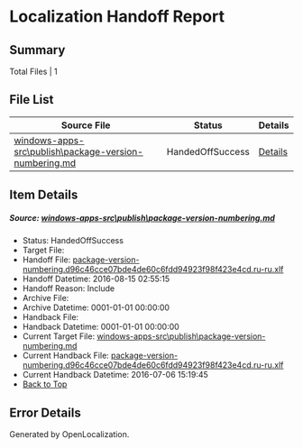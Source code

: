 # <a name='report-top'></a> Localization Handoff Report

## Summary
 Total Files | 1

## File List
 Source File | Status | Details 
 ----------- | ------ | ------- 
 [windows-apps-src\publish\package-version-numbering.md](https://github.com/Microsoft/windows-apps/blob/4d2e9888917a7037d3eb51a9306935f20e23358f/windows-apps-src/publish/package-version-numbering.md) | HandedOffSuccess | [Details](#cc31e2f8b39cc014334c9ae97b2b932b02f010355027)

## Item Details
##### <a name='cc31e2f8b39cc014334c9ae97b2b932b02f010355027'></a> Source: [windows-apps-src\publish\package-version-numbering.md](https://github.com/Microsoft/windows-apps/blob/4d2e9888917a7037d3eb51a9306935f20e23358f/windows-apps-src/publish/package-version-numbering.md)
* Status: HandedOffSuccess
* Target File: 
* Handoff File: [package-version-numbering.d96c46cce07bde4de60c6fdd94923f98f423e4cd.ru-ru.xlf](https://github.com/Microsoft/WDG.handoff/blob/25f853d488da229e805fc2e62141c4753d7eb2a1/ol-handoff/Microsoft/windows-apps.ru-ru/master/package-version-numbering.d96c46cce07bde4de60c6fdd94923f98f423e4cd.ru-ru.xlf)
* Handoff Datetime: 2016-08-15 02:55:15
* Handoff Reason: Include
* Archive File: 
* Archive Datetime: 0001-01-01 00:00:00
* Handback File: 
* Handback Datetime: 0001-01-01 00:00:00
* Current Target File: [windows-apps-src\publish\package-version-numbering.md](https://github.com/Microsoft/windows-apps.ru-ru/blob/93f7daed53c2f646ab9c83858aa28237022d818d/windows-apps-src/publish/package-version-numbering.md)
* Current Handback File: [package-version-numbering.d96c46cce07bde4de60c6fdd94923f98f423e4cd.ru-ru.xlf](https://github.com/Microsoft/WDG.handback/blob/d3d0e23c0b6ca1c844ba3c34aead5291de8d3362/ol-handback/Microsoft/windows-apps.ru-ru/master/package-version-numbering.d96c46cce07bde4de60c6fdd94923f98f423e4cd.ru-ru.xlf)
* Current Handback Datetime: 2016-07-06 15:19:45
* [Back to Top](#report-top)


## Error Details

Generated by OpenLocalization.
